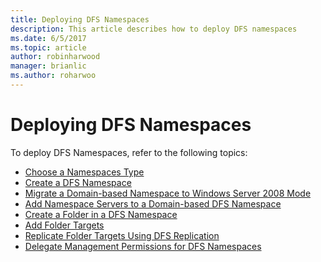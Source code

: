 ```yaml
---
title: Deploying DFS Namespaces
description: This article describes how to deploy DFS namespaces
ms.date: 6/5/2017
ms.topic: article
author: robinharwood
manager: brianlic
ms.author: roharwoo
---
```

# Deploying DFS Namespaces

>

To deploy DFS Namespaces, refer to the following topics:

-   [Choose a Namespaces Type](choose-a-namespace-type.md)
-   [Create a DFS Namespace](create-a-dfs-namespace.md)
-   [Migrate a Domain-based Namespace to Windows Server 2008 Mode](migrate-a-domain-based-namespace-to-windows-server-2008-mode.md)
-   [Add Namespace Servers to a Domain-based DFS Namespace](add-namespace-servers-to-a-domain-based-dfs-namespace.md)
-   [Create a Folder in a DFS Namespace](create-a-folder-in-a-dfs-namespace.md)
-   [Add Folder Targets](add-folder-targets.md)
-   [Replicate Folder Targets Using DFS Replication](replicate-folder-targets-using-dfs-replication.md)
-   [Delegate Management Permissions for DFS Namespaces](delegate-management-permissions-for-dfs-namespaces.md)
